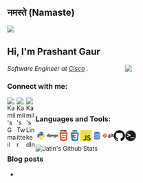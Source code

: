 ## नमस्ते (Namaste)

![](https://visitor-badge.laobi.icu/badge?page_id=pygaur.pygaur)

<h2>Hi, I'm Prashant Gaur</h2>
<img align='right' src="https://media.giphy.com/media/836HiJc7pgzy8iNXCn/giphy.gif" width="230" />
<p><em>Software Engineer at <a href="https://www.cisco.com/">Cisco</a> . </em>


 
<br>

### Connect with me:

[<img align="left" alt="Kamil's Gmail" width="22px" src="https://cdn.jsdelivr.net/npm/simple-icons@3.4.0/icons/gmail.svg" />][gmail]
[<img align="left" alt="Kamil's Twitter" width="22px" src="https://cdn.jsdelivr.net/npm/simple-icons@v3/icons/twitter.svg" />][twitter]
[<img align="left" alt="Kamil's LinkedIn" width="22px" src="https://cdn.jsdelivr.net/npm/simple-icons@v3/icons/linkedin.svg" />][linkedin]

<br />

### Languages and Tools:


[<img align="left" alt="Python3" width="26px" src="https://raw.githubusercontent.com/github/explore/80688e429a7d4ef2fca1e82350fe8e3517d3494d/topics/python/python.png" />][linkedin]

[<img align="left" alt="Django" width="26px" src="https://raw.githubusercontent.com/github/explore/80688e429a7d4ef2fca1e82350fe8e3517d3494d/topics/django/django.png" />][linkedin]

[<img align="left" alt="HTML5" width="26px" src="https://raw.githubusercontent.com/github/explore/80688e429a7d4ef2fca1e82350fe8e3517d3494d/topics/html/html.png" />][linkedin]

[<img align="left" alt="CSS3" width="26px" src="https://raw.githubusercontent.com/github/explore/80688e429a7d4ef2fca1e82350fe8e3517d3494d/topics/css/css.png" />][linkedin]

[<img align="left" alt="JavaScript" width="26px" src="https://raw.githubusercontent.com/github/explore/80688e429a7d4ef2fca1e82350fe8e3517d3494d/topics/javascript/javascript.png" />][linkedin]

[<img align="left" alt="SQL" width="26px" src="https://raw.githubusercontent.com/github/explore/80688e429a7d4ef2fca1e82350fe8e3517d3494d/topics/sql/sql.png" />][linkedin]

[<img align="left" alt="Git" width="26px" src="https://raw.githubusercontent.com/github/explore/80688e429a7d4ef2fca1e82350fe8e3517d3494d/topics/git/git.png" />][linkedin]

[<img align="left" alt="GitHub" width="26px" src="https://raw.githubusercontent.com/github/explore/78df643247d429f6cc873026c0622819ad797942/topics/github/github.png" />][linkedin]

[<img align="left" alt="Terminal" width="26px" src="https://raw.githubusercontent.com/github/explore/80688e429a7d4ef2fca1e82350fe8e3517d3494d/topics/terminal/terminal.png" />][linkedin]

<br />
<br />

<img align="left" alt="Jatin's Github Stats" src="https://github-readme-stats.vercel.app/api?username=pygaur&show_icons=true&hide_border=true" />


### Blog posts
<!-- BLOG-POST-LIST:START -->
- []()
<!-- BLOG-POST-LIST:END -->

[twitter]: https://twitter.com/pygaur
[linkedin]: https://www.linkedin.com/in/prashantgaur/
[gmail]: mailto:91prashantgaur@gmail.com
